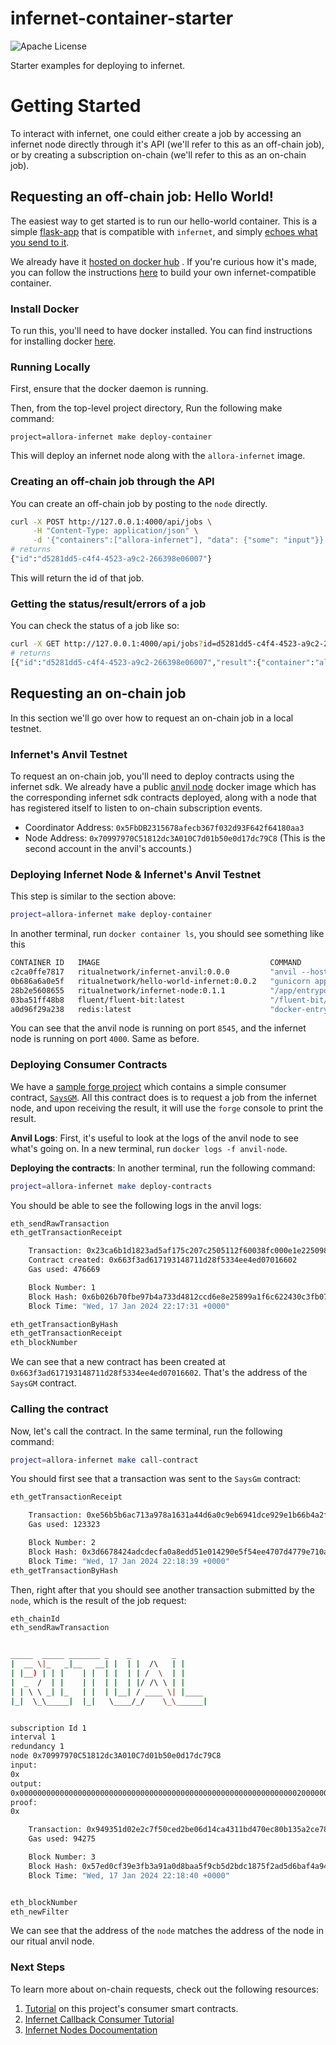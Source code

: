 # infernet-container-starter

![Apache License](https://img.shields.io/badge/Apache%20License-D22128?style=for-the-badge&logo=Apache&logoColor=white)

Starter examples for deploying to infernet.

# Getting Started

To interact with infernet, one could either create a job by accessing an infernet
node directly through it's API (we'll refer to this as an off-chain job), or by
creating a subscription on-chain (we'll refer to this as an on-chain job).

## Requesting an off-chain job: Hello World!

The easiest way to get started is to run our hello-world container.
This is a simple [flask-app](projects/allora-infernet/container/src/app.py) that
is compatible with `infernet`, and simply
[echoes what you send to it](./projects/allora-infernet/container/src/app.py#L16).

We already have it [hosted on docker hub](https://hub.docker.com/r/ritualnetwork/hello-world-infernet) .
If you're curious how it's made, you can
follow the instructions [here](projects/hello-world/container/README.md) to build your own infernet-compatible
container.

### Install Docker

To run this, you'll need to have docker installed. You can find instructions
for installing docker [here](https://docs.docker.com/install/).

### Running Locally

First, ensure that the docker daemon is running.

Then, from the top-level project directory, Run the following make command:

```
project=allora-infernet make deploy-container
```

This will deploy an infernet node along with the `allora-infernet` image.

### Creating an off-chain job through the API

You can create an off-chain job by posting to the `node` directly.

```bash
curl -X POST http://127.0.0.1:4000/api/jobs \
     -H "Content-Type: application/json" \
     -d '{"containers":["allora-infernet"], "data": {"some": "input"}}'
# returns
{"id":"d5281dd5-c4f4-4523-a9c2-266398e06007"}
``` 

This will return the id of that job.

### Getting the status/result/errors of a job

You can check the status of a job like so:

```bash
curl -X GET http://127.0.0.1:4000/api/jobs?id=d5281dd5-c4f4-4523-a9c2-266398e06007
# returns
[{"id":"d5281dd5-c4f4-4523-a9c2-266398e06007","result":{"container":"allora-infernet","output":{"output":"hello, world!, your input was: {'source': 1, 'data': {'some': 'input'}}","response":"{\"code\":\"200\",\"request_id\":\"f0660992-1be1-49d4-bc14-4c995f6f66e1\",\"results\":[{\"result\":{\"stdout\":\"Hello, world!\\n\",\"stderr\":\"\",\"exit_code\":0},\"peers\":[\"12D3KooWQrN5U3BApv4JYjE5HyKXFKkRF2U8c5FgK3zMPjzkZTpQ\"],\"frequency\":100}],\"cluster\":{\"peers\":[\"12D3KooWQrN5U3BApv4JYjE5HyKXFKkRF2U8c5FgK3zMPjzkZTpQ\"]}}\n"}},"status":"success"}]
```

## Requesting an on-chain job

In this section we'll go over how to request an on-chain job in a local testnet.

### Infernet's Anvil Testnet

To request an on-chain job, you'll need to deploy contracts using the infernet sdk.
We already have a public [anvil node](https://hub.docker.com/r/ritualnetwork/infernet-anvil) docker image which has the
corresponding infernet sdk contracts deployed, along with a node that has 
registered itself to listen to on-chain subscription events.

* Coordinator Address: `0x5FbDB2315678afecb367f032d93F642f64180aa3`
* Node Address: `0x70997970C51812dc3A010C7d01b50e0d17dc79C8` (This is the second account in the anvil's accounts.)

### Deploying Infernet Node & Infernet's Anvil Testnet

This step is similar to the section above:

```bash
project=allora-infernet make deploy-container
```

In another terminal, run `docker container ls`, you should see something like this

```bash
CONTAINER ID   IMAGE                                      COMMAND                  CREATED          STATUS          PORTS                                NAMES
c2ca0ffe7817   ritualnetwork/infernet-anvil:0.0.0         "anvil --host 0.0.0.…"   9 seconds ago    Up 8 seconds    0.0.0.0:8545->3000/tcp               anvil-node
0b686a6a0e5f   ritualnetwork/hello-world-infernet:0.0.2   "gunicorn app:create…"   9 seconds ago    Up 8 seconds    0.0.0.0:3000->3000/tcp               hello-world
28b2e5608655   ritualnetwork/infernet-node:0.1.1          "/app/entrypoint.sh"     10 seconds ago   Up 10 seconds   0.0.0.0:4000->4000/tcp               deploy-node-1
03ba51ff48b8   fluent/fluent-bit:latest                   "/fluent-bit/bin/flu…"   10 seconds ago   Up 10 seconds   2020/tcp, 0.0.0.0:24224->24224/tcp   deploy-fluentbit-1
a0d96f29a238   redis:latest                               "docker-entrypoint.s…"   10 seconds ago   Up 10 seconds   0.0.0.0:6379->6379/tcp               deploy-redis-1
```

You can see that the anvil node is running on port `8545`, and the infernet
node is running on port `4000`. Same as before.

### Deploying Consumer Contracts

We have a [sample forge project](./projects/allora-infernet/contracts) which contains
a simple consumer contract, [`SaysGM`](./projects/allora-infernet/contracts/src/SaysGM.sol).
All this contract does is to request a job from the infernet node, and upon receiving
the result, it will use the `forge` console to print the result.

**Anvil Logs**: First, it's useful to look at the logs of the anvil node to see what's going on. In
a new terminal, run `docker logs -f anvil-node`.

**Deploying the contracts**: In another terminal, run the following command:

```bash
project=allora-infernet make deploy-contracts
```

You should be able to see the following logs in the anvil logs:

```bash
eth_sendRawTransaction
eth_getTransactionReceipt

    Transaction: 0x23ca6b1d1823ad5af175c207c2505112f60038fc000e1e22509816fa29a3afd6
    Contract created: 0x663f3ad617193148711d28f5334ee4ed07016602
    Gas used: 476669

    Block Number: 1
    Block Hash: 0x6b026b70fbe97b4a733d4812ccd6e8e25899a1f6c622430c3fb07a2e5c5c96b7
    Block Time: "Wed, 17 Jan 2024 22:17:31 +0000"

eth_getTransactionByHash
eth_getTransactionReceipt
eth_blockNumber
```

We can see that a new contract has been created at `0x663f3ad617193148711d28f5334ee4ed07016602`.
That's the address of the `SaysGM` contract.

### Calling the contract

Now, let's call the contract. In the same terminal, run the following command:

```bash
project=allora-infernet make call-contract
```

You should first see that a transaction was sent to the `SaysGm` contract:

```bash
eth_getTransactionReceipt

    Transaction: 0xe56b5b6ac713a978a1631a44d6a0c9eb6941dce929e1b66b4a2f7a61b0349d65
    Gas used: 123323

    Block Number: 2
    Block Hash: 0x3d6678424adcdecfa0a8edd51e014290e5f54ee4707d4779e710a2a4d9867c08
    Block Time: "Wed, 17 Jan 2024 22:18:39 +0000"
eth_getTransactionByHash

```

Then, right after that you should see another transaction submitted by the `node`,
which is the result of the job request:

```bash
eth_chainId
eth_sendRawTransaction


_____  _____ _______ _    _         _
|  __ \|_   _|__   __| |  | |  /\   | |
| |__) | | |    | |  | |  | | /  \  | |
|  _  /  | |    | |  | |  | |/ /\ \ | |
| | \ \ _| |_   | |  | |__| / ____ \| |____
|_|  \_\_____|  |_|   \____/_/    \_\______|


subscription Id 1
interval 1
redundancy 1
node 0x70997970C51812dc3A010C7d01b50e0d17dc79C8
input:
0x
output:
0x000000000000000000000000000000000000000000000000000000000000002000000000000000000000000000000000000000000000000000000000000000607b276f7574707574273a202268656c6c6f2c20776f726c64212c20796f757220696e707574207761733a207b27736f75726365273a20302c202764617461273a20273437366636663634323036643666373236653639366536373231277d227d
proof:
0x

    Transaction: 0x949351d02e2c7f50ced2be06d14ca4311bd470ec80b135a2ce78a43f43e60d3d
    Gas used: 94275

    Block Number: 3
    Block Hash: 0x57ed0cf39e3fb3a91a0d8baa5f9cb5d2bdc1875f2ad5d6baf4a9466f522df354
    Block Time: "Wed, 17 Jan 2024 22:18:40 +0000"


eth_blockNumber
eth_newFilter

```

We can see that the address of the `node` matches the address of the node in
our ritual anvil node.

### Next Steps

To learn more about on-chain requests, check out the following resources:

1. [Tutorial](./projects/allora-infernet/contracts/Tutorial.md) on this project's consumer smart contracts.
2. [Infernet Callback Consumer Tutorial](https://docs.ritual.net/infernet/sdk/consumers/Callback)
3. [Infernet Nodes Docoumentation](https://docs.ritual.net/infernet/nodes)


